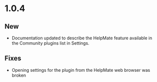 # 1.0.4

## New

- Documentation updated to describe the HelpMate feature available in the Community plugins list in Settings.

## Fixes

- Opening settings for the plugin from the HelpMate web browser was broken
